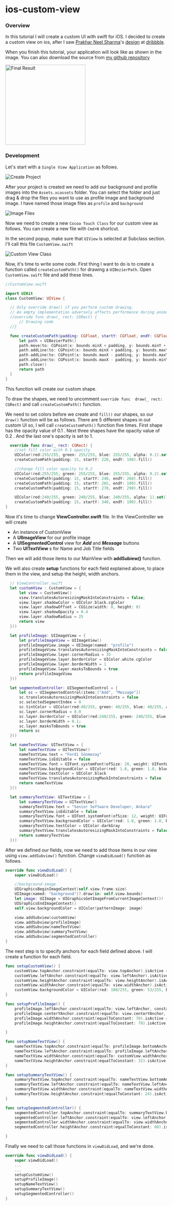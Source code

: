 # ios-custom-view

### Overview

In this tutorial I will create a custom UI with swift for iOS. I decided to create a custom view on ios, after I saw <a href="https://dribbble.com/prakhar" target="blank">Prakhar Neel Sharma</a>'s <a href="https://dribbble.com/shots/2326531-User-Another-User-Profile" target="blank">design</a> at <a href="https://dribbble.com" target="blank">dribbble</a>.

When you finish this tutorial, your application will look like as shown in the image. You can also download the source from <a href="http://github.com/fsonmezay/ios-custom-view" target="blank">my github repository</a>
<div class="post-image">
  <img src="http://ferdisonmezay.com/images/ios-custom-views-final.jpg" title="Final Result" height="250" />
</div>

### Development
Let's start with a `Single View Application` as follows.

<div class="post-image">
<img src="http://ferdisonmezay.com/images/ios-custom-views-create-project.jpg" title="Create Project" />
</div>

After your project is created we need to add our background and profile images into the `Assets.xcassets` folder. You can select the folder and just drag & drop the files you want to use as profile image and background image. I have named  those image files as `profile` and `background`

<div class="post-image">
<img src="http://ferdisonmezay.com/images/ios-custom-views-images.jpg" title="Image Files" />
</div>

Now we need to create a new `Cocoa Touch Class` for our custom view as follows.
You can create a new file with `Cmd+N` shortcut.

In the second popup, make sure that `UIView` is selected at Subclass section. I'll call this file `CustomView.swift`


<div class="post-image">
<img src="http://ferdisonmezay.com/images/ios-custom-views-create-class.jpg" title="Custom View Class" />
</div>


Now, it's time to write some code.
First thing I want to do is to create a function called `createCustomPath()` for drawing a `UIBezierPath`. Open `CustomView.swift` file and add these lines.

```swift
//CustomView.swift

import UIKit
class CustomView: UIView {

  // Only override draw() if you perform custom drawing.
  // An empty implementation adversely affects performance during animation.
  //override func draw(_ rect: CGRect) {
      // Drawing code
  //}

  func createCustomPath(padding: CGFloat, startY: CGFloat, endY: CGFloat) -> UIBezierPath {
      let path = UIBezierPath()
      path.move(to: CGPoint(x: bounds.minX + padding, y: bounds.minY + startY))
      path.addLine(to: CGPoint(x: bounds.minX + padding, y: bounds.maxY - padding))
      path.addLine(to: CGPoint(x: bounds.maxX - padding, y: bounds.maxY - padding))
      path.addLine(to: CGPoint(x: bounds.maxX - padding, y: bounds.minY + endY))
      path.close()
      return path
  }
}
```

This function will create our custom shape.

To draw the shapes, we need to uncomment `override func  draw(_ rect: CGRect)` and call `createCustomPath()` function.

We need to set colors before we create and `fill()` our shapes, so our `draw()` function will be as follows. There are 5 different shapes in out custom UI so, I will call `createCustomPath()` function five times. First shape has the opacity value of 0.1 . Next three shapes have the opacity value of 0.2 . And the last one's opacity is set to 1.

```swift
  override func draw(_ rect: CGRect) {
    //set fill color with 0.1 opacity
    UIColor(red:255/255, green: 255/255, blue: 255/255, alpha: 0.1).set()
    createCustomPath(padding: 15, startY: 220, endY: 190).fill()

    //change fill color opacity to 0.2
    UIColor(red:255/255, green: 255/255, blue: 255/255, alpha: 0.2).set()
    createCustomPath(padding: 15, startY: 240, endY: 260).fill()
    createCustomPath(padding: 15, startY: 265, endY: 190).fill()
    createCustomPath(padding: 15, startY: 270, endY: 290).fill()

    UIColor(red:240/255, green: 240/255, blue: 240/255, alpha: 1).set()
    createCustomPath(padding: 15, startY: 340, endY: 190).fill()
}
```

Now it's time to change **ViewController.swift** file. In the ViewController we will create
 - An instance of CustomView
 - A **UIImageView** for our profile image
 - A **UISegmentedControl** view for _**Add**_ and _**Message**_ buttons
 - Two **UITextView** s for Name and Job Title fields

 Then we will add those items to our MainView with **addSubiew()** function.

We will also create **setup** functions for each field explained above, to place them in the view, and setup the height, width anchors.

```swift
  // ViewController.swift
  let customView : CustomView = {
      let view = CustomView()
      view.translatesAutoresizingMaskIntoConstraints = false;
      view.layer.shadowColor = UIColor.black.cgColor
      view.layer.shadowOffset = CGSize(width: 0, height: 0)
      view.layer.shadowOpacity = 0.4
      view.layer.shadowRadius = 25
      return view
  }()

  let profileImage: UIImageView = {
      let profileImageView = UIImageView()
      profileImageView.image = UIImage(named: "profile")
      profileImageView.translatesAutoresizingMaskIntoConstraints = false
      profileImageView.layer.cornerRadius = 35
      profileImageView.layer.borderColor = UIColor.white.cgColor
      profileImageView.layer.borderWidth = 1
      profileImageView.layer.masksToBounds = true
      return profileImageView
  }()

  let segmentedController: UISegmentedControl = {
      let sc = UISegmentedControl(items:["Add", "Message"])
      sc.translatesAutoresizingMaskIntoConstraints = false
      sc.selectedSegmentIndex = 0
      sc.tintColor = UIColor(red:40/255, green: 40/255, blue: 40/255, alpha: 1)
      sc.layer.cornerRadius = 0.0
      sc.layer.borderColor = UIColor(red:240/255, green: 240/255, blue: 240/255, alpha: 1).cgColor
      sc.layer.borderWidth = 0.1;
      sc.layer.masksToBounds = true
      return sc
  }()

  let nameTextView: UITextView = {
      let nameTextView = UITextView()
      nameTextView.text = "Ferdi Sönmezay"
      nameTextView.isEditable = false
      nameTextView.font = UIFont.systemFont(ofSize: 20, weight: UIFontWeightThin)
      nameTextView.backgroundColor = UIColor(red: 1.0, green: 1.0, blue: 1.0, alpha: 0.0)
      nameTextView.textColor = UIColor.black
      nameTextView.translatesAutoresizingMaskIntoConstraints = false
      return nameTextView
  }()

  let summaryTextView: UITextView = {
      let summaryTextView = UITextView()
      summaryTextView.text = "Senior Software Developer, Ankara"
      summaryTextView.isEditable = false
      summaryTextView.font = UIFont.systemFont(ofSize: 12, weight: UIFontWeightRegular)
      summaryTextView.backgroundColor = UIColor(red: 1.0, green: 1.0, blue: 1.0, alpha: 0.0)
      summaryTextView.textColor = UIColor.darkGray
      summaryTextView.translatesAutoresizingMaskIntoConstraints = false
      return summaryTextView
  }()
```

After we defined our fields, now we need to add those items in our view using `view.addSubview()` function. Change `viewDidLoad()` function as follows.

```swift
override func viewDidLoad() {
    super.viewDidLoad()

    //background-image
    UIGraphicsBeginImageContext(self.view.frame.size)
    UIImage(named: "background")?.draw(in: self.view.bounds)
    let image: UIImage = UIGraphicsGetImageFromCurrentImageContext()!
    UIGraphicsEndImageContext()
    self.view.backgroundColor = UIColor(patternImage: image)

    view.addSubview(customView)
    view.addSubview(profileImage)
    view.addSubview(nameTextView)
    view.addSubview(summaryTextView)
    view.addSubview(segmentedController)
}
```

The next step is to specify anchors for each field defined above. I will create a function for each field.

```swift
func setupCustomView() {
    customView.topAnchor.constraint(equalTo: view.topAnchor).isActive = true;
    customView.leftAnchor.constraint(equalTo: view.leftAnchor).isActive = true
    customView.heightAnchor.constraint(equalTo: view.heightAnchor).isActive = true
    customView.widthAnchor.constraint(equalTo: view.widthAnchor).isActive = true
    customView.backgroundColor = UIColor(red: 100/255, green: 53/255, blue: 121/255, alpha: 0.0)
}

func setupProfileImage() {
    profileImage.leftAnchor.constraint(equalTo: view.leftAnchor, constant:50).isActive = true
    profileImage.centerYAnchor.constraint(equalTo: view.centerYAnchor, constant:-30).isActive = true
    profileImage.widthAnchor.constraint(equalToConstant: 70).isActive = true
    profileImage.heightAnchor.constraint(equalToConstant: 70).isActive = true

}

func setupNameTextView() {
    nameTextView.topAnchor.constraint(equalTo: profileImage.bottomAnchor, constant:10).isActive = true
    nameTextView.leftAnchor.constraint(equalTo: profileImage.leftAnchor, constant:-10).isActive = true
    nameTextView.widthAnchor.constraint(equalTo: customView.widthAnchor, constant: -40).isActive = true
    nameTextView.heightAnchor.constraint(equalToConstant: 32).isActive = true
}

func setupSummaryTextView() {
    summaryTextView.topAnchor.constraint(equalTo: nameTextView.bottomAnchor).isActive = true
    summaryTextView.leftAnchor.constraint(equalTo: nameTextView.leftAnchor).isActive = true
    summaryTextView.widthAnchor.constraint(equalTo: nameTextView.widthAnchor).isActive = true
    summaryTextView.heightAnchor.constraint(equalToConstant: 24).isActive = true
}

func setupSegmentedController() {
    segmentedController.topAnchor.constraint(equalTo: summaryTextView.bottomAnchor, constant:10).isActive = true
    segmentedController.leftAnchor.constraint(equalTo: view.leftAnchor, constant:15).isActive = true
    segmentedController.widthAnchor.constraint(equalTo: view.widthAnchor, constant: -30).isActive = true
    segmentedController.heightAnchor.constraint(equalToConstant: 60).isActive = true

}
```

Finally we need to call those functions in `viewDidLoad`, and we're done.
```swift
override func viewDidLoad() {
    super.viewDidLoad()
    ...
    ...
    setupCustomView()
    setupProfileImage()
    setupNameTextView()
    setupSummaryTextView()
    setupSegmentedController()
}
```

